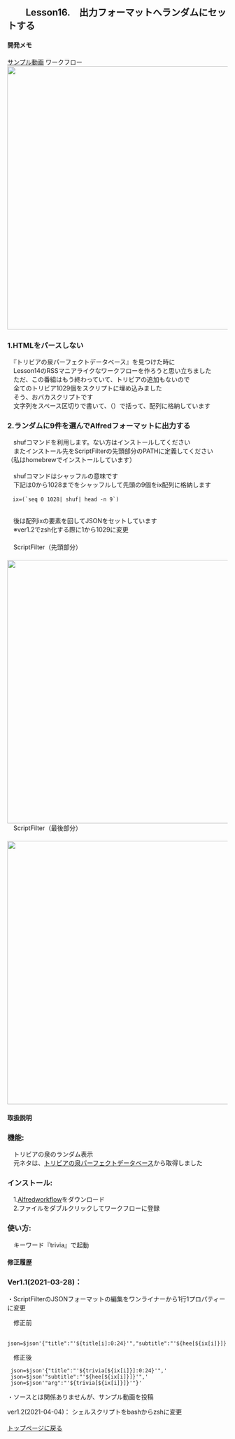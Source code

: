 ## 　　Lesson16.　出力フォーマットへランダムにセットする  
#### 開発メモ

[サンプル動画](https://user-images.githubusercontent.com/40127279/126052259-d58e103a-5c2b-4e91-8d71-0ef8ef5f89c5.mp4)
ワークフロー
<br><img width="600" src="https://user-images.githubusercontent.com/40127279/127758662-62ca56a0-81c1-4eef-9c09-0cc66922957d.png">


### 1.HTMLをパースしない
　『トリビアの泉パーフェクトデータベース』を見つけた時に
<br>　Lesson14のRSSマニアライクなワークフローを作ろうと思い立ちました
<br>　ただ、この番組はもう終わっていて、トリビアの追加もないので
<br>　全てのトリビア1029個をスクリプトに埋め込みました
<br>　そう、おバカスクリプトです
<br>　文字列をスペース区切りで書いて、（）で括って、配列に格納しています
### 2.ランダムに9件を選んでAlfredフォーマットに出力する
　shufコマンドを利用します。ない方はインストールしてください
<br>　またインストール先をScriptFilterの先頭部分のPATHに定義してください
<br>（私はhomebrewでインストールしています）
<br>
<br>　shufコマンドはシャッフルの意味です
<br>　下記は0から1028までをシャッフルして先頭の9個をix配列に格納します
```
　ix=(`seq 0 1028| shuf| head -n 9`)
```
<br>　後は配列ixの要素を回してJSONをセットしています
<br>　※ver1.2でzsh化する際に1から1029に変更
<br>　
<br>　ScriptFilter（先頭部分）
<br>　<img width="600" src="https://user-images.githubusercontent.com/40127279/127758703-de1769c4-bf60-4ef5-9ac7-859e620768aa.png">
<br>　ScriptFilter（最後部分）
<br>　<img width="600" src="https://user-images.githubusercontent.com/40127279/127758706-b269b2df-7781-4def-855f-57c9615ca5c2.png">
#### 取扱説明
### 機能:
　トリビアの泉のランダム表示
<br>　元ネタは、[トリビアの泉パーフェクトデータベース](https://www.noncky.net/trivia/)から取得しました
### インストール:
　1.[Alfredworkflow](https://github.com/KitanoTamotsu/trivia/releases/download/1.2/trivia.alfredworkflow.zip)をダウンロード 
<br>　2.ファイルをダブルクリックしてワークフローに登録
### 使い方:
　キーワード『trivia』で起動
#### 修正履歴
### Ver1.1(2021-03-28)： 
・ScriptFilterのJSONフォーマットの編集をワンライナーから1行1プロパティーに変更

　修正前
 ```
　json=$json'{"title":"'${title[i]:0:24}'","subtitle":"'${hee[${ix[i]}]}'","arg":"'${link[i]}'"}'
 ```
 　修正後
 ```
  json=$json'{"title":"'${trivia[${ix[i]}]:0:24}'",'
  json=$json'"subtitle":"'${hee[${ix[i]}]}'",'
  json=$json'"arg":"'${trivia[${ix[i]}]}'"}' 
```
・ソースとは関係ありませんが、サンプル動画を投稿


ver1.2(2021-04-04)：
   シェルスクリプトをbashからzshに変更
<br>
<br>
[トップページに戻る](https://kitanotamotsu.github.io/)

